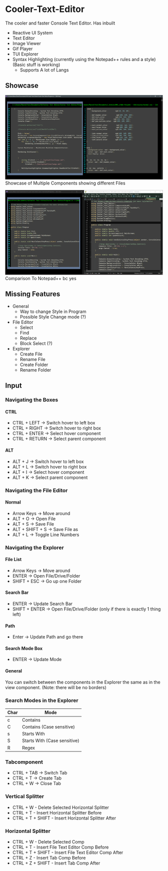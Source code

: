 # Cooler-Text-Editor

The cooler and faster Console Text Editor.
Has inbuilt
* Reactive UI System
* Text Editor
* Image Viewer
* Gif Player
* TUI Explorer
* Syntax Highlighting (currently using the Notepad++ rules and a style) (Basic stuff is working)
  - Supports A lot of Langs


## Showcase
![Image 1](./images/tabs_with_syntax_highlighting.PNG)
Showcase of Multiple Components showing different Files

![Image 2](./images/cte_vs_npp.png)
Comparison To Notepad++ bc yes


## Missing Features
+ General
  - Way to change Style in Program
  - Possible Style Change mode (?)
+ File Editor
  - Select
  - Find 
  - Replace
  - Block Select (?)
+ Explorer
  - Create File
  - Rename File
  - Create Folder
  - Rename Folder


## Input

### Navigating the Boxes

#### CTRL

* CTRL + LEFT -> Switch hover to left box
* CTRL + RIGHT -> Switch hover to right box
* CTRL + ENTER -> Select hover component
* CTRL + RETURN -> Select parent component


#### ALT
* ALT + J -> Switch hover to left box
* ALT + L -> Switch hover to right box
* ALT + I -> Select hover component
* ALT + K -> Select parent component




### Navigating the File Editor

#### Normal

* Arrow Keys -> Move around
* ALT + O -> Open File
* ALT + S -> Save File
* ALT + SHIFT + S -> Save File as
* ALT + L -> Toggle Line Numbers



### Navigating the Explorer

#### File List
* Arrow Keys -> Move around
* ENTER -> Open File/Drive/Folder
* SHIFT + ESC -> Go up one Folder

#### Search Bar
* ENTER -> Update Search Bar
* SHIFT + ENTER -> Open File/Drive/Folder (only if there is exactly 1 thing left)

#### Path
* Enter -> Update Path and go there


#### Search Mode Box
* ENTER -> Update Mode


#### General
You can switch between the components in the Explorer the same as in the view component.
(Note: there will be no borders)

### Search Modes in the Explorer
|Char|Mode|
|----|----|
|c   |Contains|
|C   |Contains (Case sensitive)|
|s   |Starts With|
|S   |Starts With (Case sensitive)|
|R   |Regex|



### Tabcomponent

* CTRL + TAB -> Switch Tab
* CTRL + T -> Create Tab
* CTRL + W -> Close Tab


### Vertical Splitter

* CTRL + W - Delete Selected Horizontal Splitter
* CTRL + T - Insert Horizontal Splitter Before
* CTRL + T + SHIFT - Insert Horizontal Splitter After

### Horizontal Splitter

* CTRL + W - Delete Selected Comp
* CTRL + T - Insert File Text Editor Comp Before
* CTRL + T + SHIFT - Insert File Text Editor Comp After
* CTRL + Z - Insert Tab Comp Before
* CTRL + Z + SHIFT - Insert Tab Comp After
